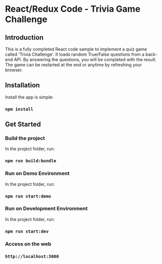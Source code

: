# React/Redux Code - Trivia Game Challenge


## Introduction
This is a fully completed React code sample to implement a quiz game called 'Trivia Challenge'.
It loads random True/False questions from a back-end API. By answering the questions, you will be completed with the result.
The game can be restarted at the end or anytime by refreshing your browser.

## Installation
Install the app is simple:

### `npm install`

## Get Started
### Build the project
In the project folder, run:
### `npm run build:bundle`

### Run on Demo Environment
In the project folder, run:
### `npm run start:demo`

### Run on Development Environment
In the project folder, run:
### `npm run start:dev`

### Access on the web

### `http://localhost:3000`

